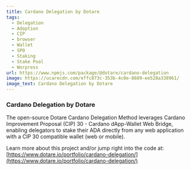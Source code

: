 ```yaml
---
title: Cardano Delegation by Dotare
tags:
  - Delegation
  - Adoption
  - CIP
  - browser
  - Wallet
  - SPO
  - Staking
  - Stake Pool
  - Worpress
url: https://www.npmjs.com/package/@dotare/cardano-delegation
image: https://ucarecdn.com/effc873c-353b-4c0e-8689-ee528a338961/
image_text: Cardano Delegation by Dotare
---
```


### Cardano Delegation by Dotare

The open-source Dotare Cardano Delegation Method leverages Cardano Improvement Proposal (CIP) 30 - Cardano dApp-Wallet Web Bridge, enabling delegators to stake their ADA directly from any web application with a CIP 30 compatible wallet (web or mobile).

Learn more about this project and/or jump right into the code at: [https://www.dotare.io/portfolio/cardano-delegation/](https://www.dotare.io/portfolio/cardano-delegation/)
